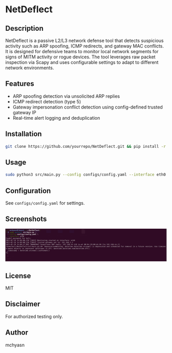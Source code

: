 # NetDeflect

## Description

NetDeflect is a passive L2/L3 network defense tool that detects suspicious activity such as ARP spoofing, ICMP redirects, and gateway MAC conflicts. It is designed for defensive teams to monitor local network segments for signs of MITM activity or rogue devices. The tool leverages raw packet inspection via Scapy and uses configurable settings to adapt to different network environments.

## Features

* ARP spoofing detection via unsolicited ARP replies
* ICMP redirect detection (type 5)
* Gateway impersonation conflict detection using config-defined trusted gateway IP
* Real-time alert logging and deduplication

## Installation

```bash
git clone https://github.com/yourrepo/NetDeflect.git && pip install -r requirements.txt  
```

## Usage

```bash
sudo python3 src/main.py --config configs/config.yaml --interface eth0  
```

## Configuration

See `configs/config.yaml` for settings.

## Screenshots

![Network Traffic Deflection Tool](https://raw.githubusercontent.com/mchyasn/cybersecurity-tools/main/03-Defensive-Security-and-Blue-Teaming/NetDeflect/screenshots/0.png)

## License

MIT

## Disclaimer

For authorized testing only.

## Author

mchyasn
